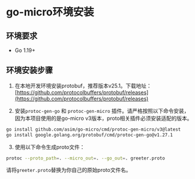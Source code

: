# go-micro环境安装

## 环境要求
- Go 1.19+

## 环境安装步骤

1. 在本地开发环境安装protobuf，推荐版本v25.1。下载地址：[https://github.com/protocolbuffers/protobuf/releases](https://github.com/protocolbuffers/protobuf/releases)

2. 安装`protoc-gen-go` 和 `protoc-gen-micro` 插件。请严格按照以下命令安装，因为本项目使用的是go-micro v3版本，proto相关插件必须安装适配的版本。

```bash
go install github.com/asim/go-micro/cmd/protoc-gen-micro/v3@latest
go install google.golang.org/protobuf/cmd/protoc-gen-go@v1.27.1
```

3. 使用以下命令生成proto文件：

```bash
protoc --proto_path=. --micro_out=. --go_out=. greeter.proto
```

请将`greeter.proto`替换为你自己的原始proto文件名。